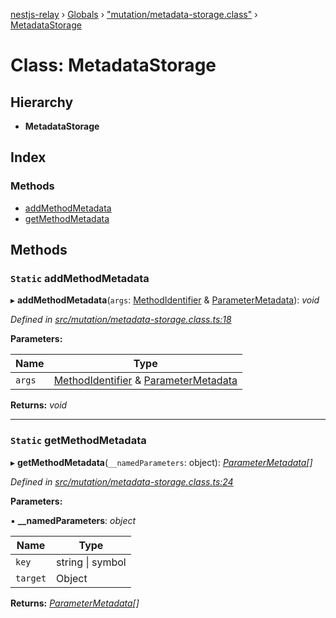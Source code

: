 [nestjs-relay](../README.md) › [Globals](../globals.md) › ["mutation/metadata-storage.class"](../modules/_mutation_metadata_storage_class_.md) › [MetadataStorage](_mutation_metadata_storage_class_.metadatastorage.md)

# Class: MetadataStorage

## Hierarchy

* **MetadataStorage**

## Index

### Methods

* [addMethodMetadata](_mutation_metadata_storage_class_.metadatastorage.md#static-addmethodmetadata)
* [getMethodMetadata](_mutation_metadata_storage_class_.metadatastorage.md#static-getmethodmetadata)

## Methods

### `Static` addMethodMetadata

▸ **addMethodMetadata**(`args`: [MethodIdentifier](../interfaces/_mutation_metadata_storage_class_.methodidentifier.md) & [ParameterMetadata](../modules/_mutation_metadata_storage_class_.md#parametermetadata)): *void*

*Defined in [src/mutation/metadata-storage.class.ts:18](https://github.com/rogerballard/nestjs-relay/blob/e8933db/src/mutation/metadata-storage.class.ts#L18)*

**Parameters:**

Name | Type |
------ | ------ |
`args` | [MethodIdentifier](../interfaces/_mutation_metadata_storage_class_.methodidentifier.md) & [ParameterMetadata](../modules/_mutation_metadata_storage_class_.md#parametermetadata) |

**Returns:** *void*

___

### `Static` getMethodMetadata

▸ **getMethodMetadata**(`__namedParameters`: object): *[ParameterMetadata](../modules/_mutation_metadata_storage_class_.md#parametermetadata)[]*

*Defined in [src/mutation/metadata-storage.class.ts:24](https://github.com/rogerballard/nestjs-relay/blob/e8933db/src/mutation/metadata-storage.class.ts#L24)*

**Parameters:**

▪ **__namedParameters**: *object*

Name | Type |
------ | ------ |
`key` | string &#124; symbol |
`target` | Object |

**Returns:** *[ParameterMetadata](../modules/_mutation_metadata_storage_class_.md#parametermetadata)[]*
